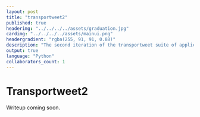 ```yaml
---
layout: post
title: "transportweet2"
published: true
headerimg: "../../../../assets/graduation.jpg"
cardimg: "../../../../assets/mainui.png"
headergradient: "rgba(255, 91, 91, 0.88)"
description: "The second iteration of the transportweet suite of applications"
output: true
language: "Python"
collaborators_count: 1
---
```


# Transportweet2

Writeup coming soon.